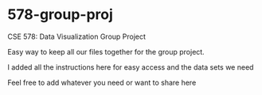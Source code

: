 # 578-group-proj
CSE 578: Data Visualization Group Project

Easy way to keep all our files together for the group project.

I added all the instructions here for easy access and the data sets we need

Feel free to add whatever you need or want to share here
